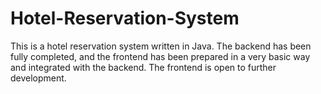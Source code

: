 # Hotel-Reservation-System
This is a hotel reservation system written in Java. The backend has been fully completed, and the frontend has been prepared in a very basic way and integrated with the backend. The frontend is open to further development.
